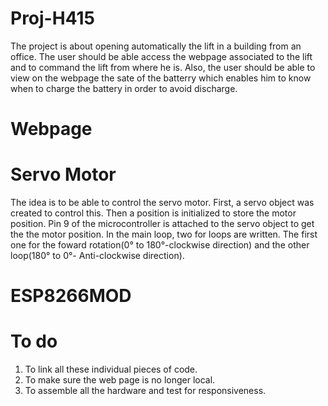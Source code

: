# Proj-H415
The project is about opening automatically the lift in a building from an office. The user should be able access the webpage associated to the lift and to command the lift from where he is. Also, the user should be able to view on the webpage the sate of the batterry which enables him to know when to charge the battery in order to avoid discharge.

# Webpage


# Servo Motor
The idea is to be able to control the servo motor. First, a servo object was created to control this. Then a position is initialized to store the motor position. Pin 9 of the microcontroller is attached to the servo object to get the the motor position. In the main loop, two for loops are written. The first one for the foward rotation(0° to 180°-clockwise direction) and the other loop(180° to 0°- Anti-clockwise direction).

# ESP8266MOD


# To do
1. To link all these individual pieces of code.
2. To make sure the web page is no longer local.
3. To assemble all the hardware and test for responsiveness.
 
